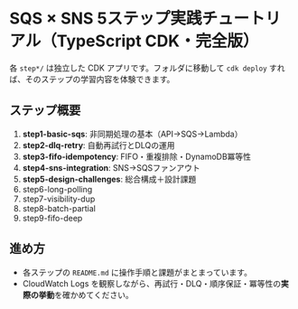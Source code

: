 
# SQS × SNS 5ステップ実践チュートリアル（TypeScript CDK・完全版）

各 `step*/` は独立した CDK アプリです。フォルダに移動して `cdk deploy` すれば、そのステップの学習内容を体験できます。

## ステップ概要
1. **step1-basic-sqs**: 非同期処理の基本（API→SQS→Lambda）
2. **step2-dlq-retry**: 自動再試行とDLQの運用
3. **step3-fifo-idempotency**: FIFO・重複排除・DynamoDB冪等性
4. **step4-sns-integration**: SNS→SQSファンアウト
5. **step5-design-challenges**: 総合構成＋設計課題
6. step6-long-polling
7. step7-visibility-dup
8. step8-batch-partial
9. step9-fifo-deep


## 進め方
- 各ステップの `README.md` に操作手順と課題がまとまっています。
- CloudWatch Logs を観察しながら、再試行・DLQ・順序保証・冪等性の**実際の挙動**を確かめてください。
